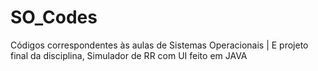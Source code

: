 # SO_Codes
 Códigos correspondentes às aulas de Sistemas Operacionais | E projeto final da disciplina, Simulador de RR com UI feito em JAVA
